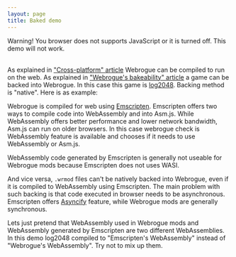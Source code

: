 ```yaml
---
layout: page
title: Baked demo
---
```


<div id="noJavaScript">
    Warning! You browser does not supports JavaScript or it is turned off. This demo will not work.
    <br/><br/>
</div>
<script type='text/javascript'>
    document.getElementById('noJavaScript').style.display = "none";
</script>

As explained in ["Cross-platform" article](../benefits/cross_platform) Webrogue can be compiled to run on the web.
As explained in ["Webrogue's bakeability" article](../benefits/bakeable.md) a game can be backed into Webrogue.
In this case this game is [log2048](../examples/log2048).
Backing method is "native".
Here is as example:

<label id="statusLabel"></label>
<canvas style="width: 100%;" id="canvas" oncontextmenu="event.preventDefault()"></canvas>

Webrogue is compiled for web using [Emscripten](https://emscripten.org/). 
Emscripten offers two ways to compile code into WebAssembly and into Asm.js. 
While WebAssembly offers better performance and lower network bandwidth, Asm.js can run on older browsers.
In this case webrogue check is WebAssembly feature is available and chooses if it needs to use WebAssembly or Asm.js.

WebAssembly code generated by Emscripten is generally not useable for Webrogue mods because Emscripten does not uses WASI. 

And vice versa, `.wrmod` files can't be natively backed into Webrogue, even if it is compiled to WebAssembly using Emscripten.
The main problem with such backing is that code executed in browser needs to be asynchronous.
Emscripten offers [Asyncify](https://emscripten.org/docs/porting/asyncify.html) feature, while Webrogue mods are generally synchronous. 

Lets just pretend that WebAssembly used in Webrogue mods and WebAssembly generated by Emscripten are two different WebAssemblies.
In this demo log2048 compiled to "Emscripten's WebAssembly" instead of "Webrogue's WebAssembly".
Try not to mix up them.


<script type='text/javascript'>
    var statusLabelElement = document.getElementById('statusLabel');

    var Module = {
        preRun: [
            function () {
                FS.mkdir('/webrogue');
                FS.mount(IDBFS, { root: '/' }, '/webrogue');
                FS.chdir('/webrogue');
                FS.syncfs(true, function (err) {
                // handle callback
                });
            }
        ],
        postRun: [],
        print: (function () {
            return function (text) {
                if (arguments.length > 1) text = Array.prototype.slice.call(arguments).join(' ');
                    console.log(text);
            };
        })(),
        canvas: (function () {
            var canvas = document.getElementById('canvas');

            // As a default initial behavior, pop up an alert when webgl context is lost. To make your
            // application robust, you may want to override this behavior before shipping!
            // See http://www.khronos.org/registry/webgl/specs/latest/1.0/#5.15.2
            canvas.addEventListener("webglcontextlost", function (e) { alert('WebGL context lost. You will need to reload the page.'); e.preventDefault(); }, false);

            return canvas;
        })(),
        setStatus: function (text) {
            if (text == "Running...") text = "Loading Webrogue...";
            statusLabelElement.textContent = text
        },
        totalDependencies: 0,
    };
    Module.setStatus('Downloading...');
    window.onerror = function (event) {
        // TODO: do not warn on ok events like simulating an infinite loop or exitStatus
        Module.setStatus('Exception thrown, see JavaScript console');
        Module.setStatus = function (text) {
            if (text) console.error('[post-exception status] ' + text);
        };
    };
    fetch(typeof WebAssembly === 'undefined' ? "./webrogue_baked_game_asmjs.js" : "./webrogue_baked_game_wasm.js").then(function (response) {
        if (!response.ok) {
            return false;
        }
        return response.blob();
    }).then(function (myBlob) {
        var objectURL = URL.createObjectURL(myBlob);
        var sc = document.createElement("script");
        sc.setAttribute("src", objectURL);
        sc.setAttribute("type", "text/javascript");
        document.head.appendChild(sc);
    })
</script>
